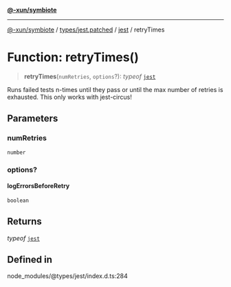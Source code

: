 [**@-xun/symbiote**](../../../../../README.md)

***

[@-xun/symbiote](../../../../../README.md) / [types/jest.patched](../../../README.md) / [jest](../README.md) / retryTimes

# Function: retryTimes()

> **retryTimes**(`numRetries`, `options`?): *typeof* [`jest`](../README.md)

Runs failed tests n-times until they pass or until the max number of retries is exhausted.
This only works with jest-circus!

## Parameters

### numRetries

`number`

### options?

#### logErrorsBeforeRetry

`boolean`

## Returns

*typeof* [`jest`](../README.md)

## Defined in

node\_modules/@types/jest/index.d.ts:284
